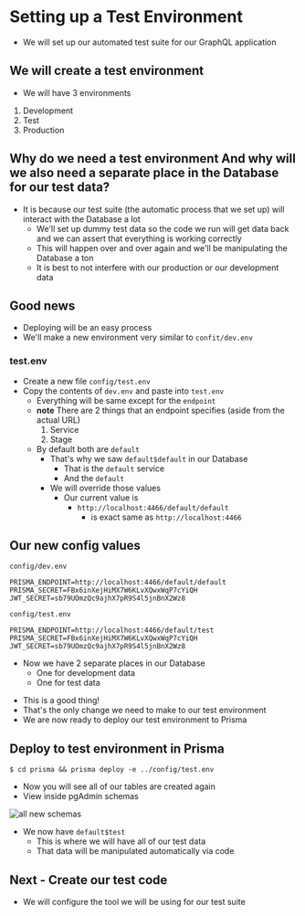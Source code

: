 # Setting up a Test Environment
* We will set up our automated test suite for our GraphQL application

## We will create a test environment
* We will have 3 environments

1. Development
2. Test
3. Production

## Why do we need a test environment And why will we also need a separate place in the Database for our test data?
* It is because our test suite (the automatic process that we set up) will interact with the Database a lot
    - We'll set up dummy test data so the code we run will get data back and we can assert that everything is working correctly
    - This will happen over and over again and we'll be manipulating the Database a ton
    - It is best to not interfere with our production or our development data

## Good news
* Deploying will be an easy process
* We'll make a new environment very similar to `confit/dev.env`

### test.env
* Create a new file `config/test.env`
* Copy the contents of `dev.env` and paste into `test.env`
    - Everything will be same except for the `endpoint`
    - **note** There are 2 things that an endpoint specifies (aside from the actual URL)
        1. Service
        2. Stage
    - By default both are `default`
        * That's why we saw `default$default` in our Database
            - That is the `default` service
            - And the `default`
        * We will override those values
            - Our current value is
                + `http://localhost:4466/default/default`
                    * is exact same as `http://localhost:4466`

## Our new config values
`config/dev.env`

```
PRISMA_ENDPOINT=http://localhost:4466/default/default
PRISMA_SECRET=FBx6inXejHiMX7W6KLvXQwxWqP7cYiQH
JWT_SECRET=sb79UOmzQc9ajhX7pR9S4l5jnBnX2Wz8
```

`config/test.env`

```
PRISMA_ENDPOINT=http://localhost:4466/default/test
PRISMA_SECRET=FBx6inXejHiMX7W6KLvXQwxWqP7cYiQH
JWT_SECRET=sb79UOmzQc9ajhX7pR9S4l5jnBnX2Wz8
```

* Now we have 2 separate places in our Database
    * One for development data
    * One for test data
+ This is a good thing!
+ That's the only change we need to make to our test environment
+ We are now ready to deploy our test environment to Prisma

## Deploy to test environment in Prisma
`$ cd prisma && prisma deploy -e ../config/test.env`

* Now you will see all of our tables are created again
* View inside pgAdmin schemas

![all new schemas](https://i.imgur.com/LIioHe0.png)

* We now have `default$test`
    - This is where we will have all of our test data
    - That data will be manipulated automatically via code

## Next - Create our test code
* We will configure the tool we will be using for our test suite 

